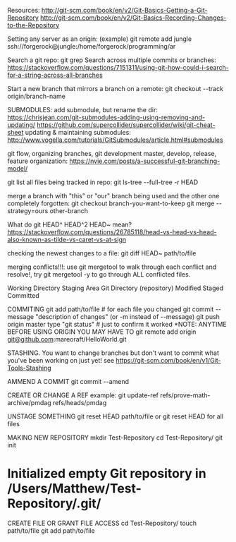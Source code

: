 Resources:
http://git-scm.com/book/en/v2/Git-Basics-Getting-a-Git-Repository
http://git-scm.com/book/en/v2/Git-Basics-Recording-Changes-to-the-Repository


Setting any server as an origin:
(example)
git remote add jungle ssh://forgerock@jungle:/home/forgerock/programming/ar


Search a git repo:
git grep
Search across multiple commits or branches:
https://stackoverflow.com/questions/7151311/using-git-how-could-i-search-for-a-string-across-all-branches


Start a new branch that mirrors a branch on a remote:
git checkout --track origin/branch-name



SUBMODULES:
add submodule, but rename the dir:
https://chrisjean.com/git-submodules-adding-using-removing-and-updating/
https://github.com/supercollider/supercollider/wiki/git-cheat-sheet
updating & maintaining submodules:
http://www.vogella.com/tutorials/GitSubmodules/article.html#submodules


git flow, organizing branches, git development master, develop, release, feature organization:
https://nvie.com/posts/a-successful-git-branching-model/



git list all files being tracked in repo:
git ls-tree --full-tree -r HEAD

merge a branch with "this" or "our" branch being used and the other one completely forgotten:
git checkout branch-you-want-to-keep
git merge --strategy=ours other-branch


What do git HEAD^ HEAD^2 HEAD~ mean?
https://stackoverflow.com/questions/26785118/head-vs-head-vs-head-also-known-as-tilde-vs-caret-vs-at-sign


checking the newest changes to a file:
git diff HEAD~ path/to/file


merging conflicts!!!:
use git mergetool to walk through each conflict and resolve!, try git mergetool -y to go through ALL conflicted files.





Working Directory	Staging Area		Git Directory (repository)
Modified		Staged		Committed

COMMITING
git add path/to/file # for each file you changed
git commit --message "description of changes" (or -m instead of --message)
git push origin master
type "git status" # just to confirm it worked
*NOTE: ANYTIME BEFORE USING ORIGIN YOU MAY HAVE TO
 git remote add origin git@github.com:mareoraft/HelloWorld.git

STASHING.  You want to change branches but don't want to commit what you've been working on just yet!
see https://git-scm.com/book/en/v1/Git-Tools-Stashing

AMMEND A COMMIT
git commit --amend


CREATE OR CHANGE A REF
example:
git update-ref refs/prove-math-archive/pmdag refs/heads/pmdag 



UNSTAGE SOMETHING
git reset HEAD path/to/file
or
git reset HEAD
for all files

MAKING NEW REPOSITORY
mkdir Test-Repository
cd Test-Repository/
git init
# Initialized empty Git repository in /Users/Matthew/Test-Repository/.git/


CREATE FILE OR GRANT FILE ACCESS
cd Test-Repository/
touch path/to/file
git add path/to/file
